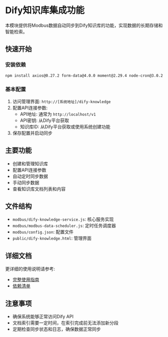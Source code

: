 # Dify知识库集成功能

本模块提供将Modbus数据自动同步到Dify知识库的功能，实现数据的长期存储和智能检索。

## 快速开始

### 安装依赖

```bash
npm install axios@0.27.2 form-data@4.0.0 moment@2.29.4 node-cron@3.0.2
```

### 基本配置

1. 访问管理界面: `http://[系统地址]/dify-knowledge`
2. 配置API连接参数:
   - API地址: 通常为 `http://localhost/v1`
   - API密钥: 从Dify平台获取
   - 知识库ID: 从Dify平台获取或使用系统创建功能
3. 保存配置并启动同步

## 主要功能

- 创建和管理知识库
- 配置API连接参数
- 自动定时同步数据
- 手动同步数据
- 查看知识库文档列表和内容

## 文件结构

- `modbus/dify-knowledge-service.js`: 核心服务实现
- `modbus/modbus-data-scheduler.js`: 定时任务调度器
- `modbus/config.json`: 配置文件
- `public/dify-knowledge.html`: 管理界面

## 详细文档

更详细的使用说明请参考:
- [完整使用指南](./dify-knowledge-guide.md)
- [依赖清单](./dify-dependencies.json)

## 注意事项

- 确保系统能够正常访问Dify API
- 文档索引需要一定时间，在索引完成前无法添加新分段
- 定期检查同步状态和日志，确保数据正常同步 